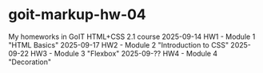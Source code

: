 # goit-markup-hw-04

My homeworks in GoIT HTML+CSS 2.1 course
2025-09-14 HW1 - Module 1 "HTML Basics"
2025-09-17 HW2 - Module 2 "Introduction to CSS"
2025-09-22 HW3 - Module 3 "Flexbox"
2025-09-?? HW4 - Module 4 "Decoration"